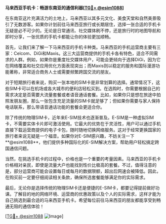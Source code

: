 **马来西亚手机卡：畅游东南亚的通信利器[[TG💪+ @esim1088](https://t.me/s/esim1088)]**

在东南亚这片充满活力的土地上，马来西亚以其多元文化、美食天堂和自然美景吸引了无数游客。如果你计划前往马来西亚旅行或长期居住，选择一张合适的手机卡无疑是必不可少的。无论是日常通讯、社交媒体刷不停，还是旅行时的地图导航和即时分享，一张优质的手机卡都能让你的体验更加顺畅。

首先，让我们来了解一下马来西亚的手机卡种类。马来西亚的手机运营商主要有三家：Celcom、DiGi和Maxis。这三大运营商提供的手机卡各有特色，适合不同需求的人群。例如，如果你是重度社交媒体用户，可能会更倾向于选择DiGi，因为它在网络覆盖和社交应用优化方面表现突出；而Maxis则以稳定的服务和国际漫游功能著称，非常适合商务人士或需要频繁跨国交流的朋友。

对于短期旅行者来说，购买一张本地的SIM卡是非常划算的选择。通常情况下，这些SIM卡可以在机场或各大城市的便利店轻松买到。在选购时，你需要根据自己的需求决定是否需要大流量套餐或者语音通话套餐。比如，如果你只是想在旅途中拍照发朋友圈，那么一张包含充足流量的SIM卡就足够了；但如果你需要与家人保持电话联系，那么带语音通话功能的套餐会更适合你。

除了传统的物理SIM卡，近年来E-SIM技术也逐渐普及。E-SIM是一种虚拟SIM卡，不需要实体卡片即可激活使用。它最大的优势在于灵活性，用户可以通过手机直接下载运营商提供的电子卡包，随时随地切换网络服务。这对于经常更换国家的旅行者来说无疑是一个福音。如果你对E-SIM感兴趣，不妨关注一下**@esim1088**，他们提供多种国际化的E-SIM解决方案，帮助用户轻松搞定跨国通信问题。

当然，在挑选手机卡的过程中，价格也是一个重要的考量因素。马来西亚的手机卡价格相对亲民，即使是流量大户也能找到性价比极高的套餐。不过，值得注意的是，部分运营商可能会设置每日或每月的数据限额，超出后网速会被降低。因此，在购买前一定要仔细阅读相关条款，确保所选套餐能够满足你的实际需求。

最后，无论你是选择传统的物理SIM卡还是便捷的E-SIM卡，都要记得提前做好功课。了解目的地的网络环境、运营商的优惠政策以及个人的实际需求，这样才能为自己挑选到最合适的马来西亚手机卡。希望每位前往马来西亚的朋友都能享受到畅通无阻的通信体验！

[[TG💪+ @esim1088](https://t.me/s/esim1088) ![Image](https://i.postimg.cc/4NQfJmqS/Snipaste-2025-05-13-00-14-12.png)]